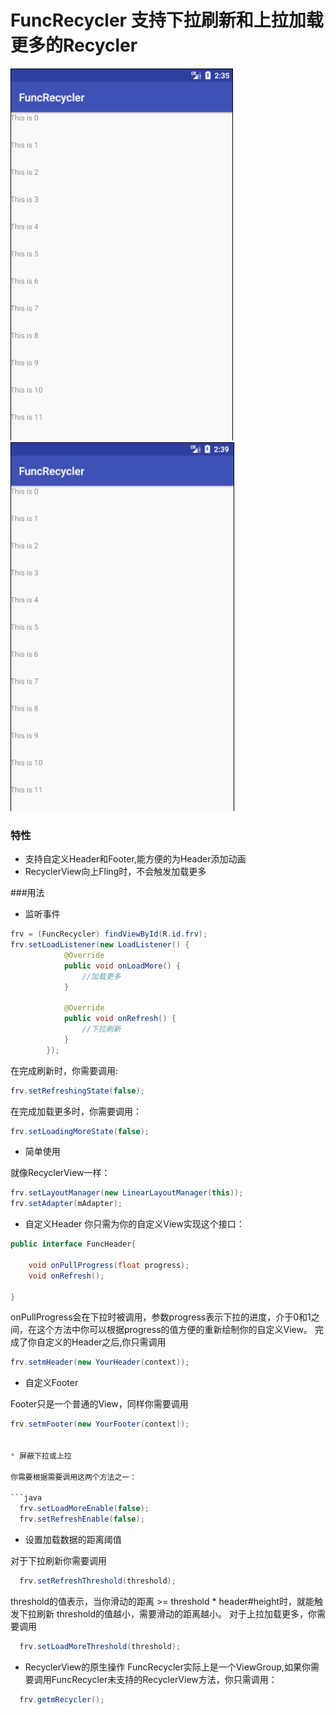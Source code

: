 # FuncRecycler 支持下拉刷新和上拉加载更多的Recycler
![下拉刷新](https://github.com/sgact/FuncRecycler/blob/master/preview/down.gif)
![下拉刷新](https://github.com/sgact/FuncRecycler/blob/master/preview/up.gif)

### 特性
* 支持自定义Header和Footer,能方便的为Header添加动画
* RecyclerView向上Fling时，不会触发加载更多

###用法
* 监听事件

```java
frv = (FuncRecycler) findViewById(R.id.frv);
frv.setLoadListener(new LoadListener() {
            @Override
            public void onLoadMore() {
                //加载更多
            }

            @Override
            public void onRefresh() {
                //下拉刷新
            }
        });
```
在完成刷新时，你需要调用:
```java
frv.setRefreshingState(false);
```
在完成加载更多时，你需要调用：
```java
frv.setLoadingMoreState(false);
```

* 简单使用

就像RecyclerView一样：
```java
frv.setLayoutManager(new LinearLayoutManager(this));
frv.setAdapter(mAdapter);
```

* 自定义Header
你只需为你的自定义View实现这个接口：

```java
public interface FuncHeader{

    void onPullProgress(float progress);
    void onRefresh();

}
```

onPullProgress会在下拉时被调用，参数progress表示下拉的进度，介于0和1之间，在这个方法中你可以根据progress的值方便的重新绘制你的自定义View。
完成了你自定义的Header之后,你只需调用

```java
frv.setmHeader(new YourHeader(context));
```

* 自定义Footer

Footer只是一个普通的View，同样你需要调用
```java
frv.setmFooter(new YourFooter(context));


* 屏蔽下拉或上拉

你需要根据需要调用这两个方法之一：

```java
  frv.setLoadMoreEnable(false);
  frv.setRefreshEnable(false);
```  

* 设置加载数据的距离阈值

对于下拉刷新你需要调用
```java
  frv.setRefreshThreshold(threshold);
```
threshold的值表示，当你滑动的距离 >= threshold * header#height时，就能触发下拉刷新
threshold的值越小，需要滑动的距离越小。
对于上拉加载更多，你需要调用
```java
  frv.setLoadMoreThreshold(threshold);
```

* RecyclerView的原生操作
FuncRecycler实际上是一个ViewGroup,如果你需要调用FuncRecycler未支持的RecyclerView方法，你只需调用：
```java
  frv.getmRecycler();
```

        











